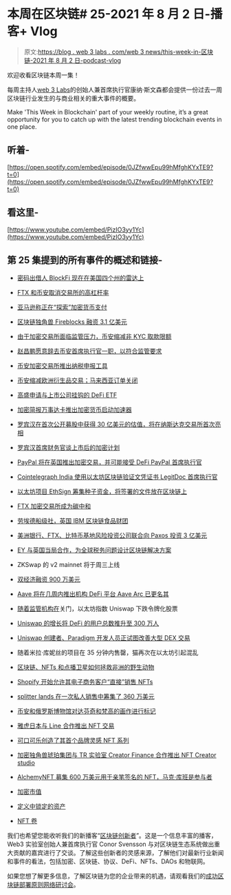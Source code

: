 # 本周在区块链# 25-2021 年 8 月 2 日-播客+ Vlog

> 原文:[https://blog . web 3 labs . com/web 3 news/this-week-in-区块链-2021 年 8 月 2 日-podcast-vlog](https://blog.web3labs.com/web3news/this-week-in-blockchain-2nd-august-2021-podcast-vlog)

欢迎收看区块链本周一集！

每周主持人[](https://twitter.com/conors10%E2%80%8B%E2%80%8B)[web 3 Labs](https://www.web3labs.com/)的创始人兼首席执行官康纳·斯文森都会提供一份过去一周区块链行业发生的与商业相关的重大事件的概要。

Make 'This Week in Blockchain' part of your weekly routine, it’s a great opportunity for you to catch up with the latest trending blockchain events in one place.

## 听着-

[https://open.spotify.com/embed/episode/0JZfwwEpu99hMfghKYxTE9?t=0](https://open.spotify.com/embed/episode/0JZfwwEpu99hMfghKYxTE9?t=0)

## 看这里-

[https://www.youtube.com/embed/PizIO3yy1Yc](https://www.youtube.com/embed/PizIO3yy1Yc)

## 第 25 集提到的所有事件的概述和链接-

*   [密码出借人 BlockFi 现在在美国四个州的雷达上](https://coinjournal.net/news/crypto-lender-blockfi-now-on-the-radar-of-four-us-states)

*   [FTX 和币安取消交易所的高杠杆率](https://decrypt.co/76858/ftx-and-binance-remove-high-leverage-from-exchanges)

*   [亚马逊称正在“探索”加密货币支付](https://decrypt.co/76776/amazon-says-exploring-cryptocurrency-payments)

*   [区块链独角兽 Fireblocks 融资 3.1 亿美元](https://cointelegraph.com/news/blockchain-unicorn-fireblocks-raises-310m)

*   [由于加密交易所面临监管压力，币安缩减非 KYC 取款限额](https://www.theblockcrypto.com/linked/112664/binance-shrinks-non-kyc-withdrawal-limits-as-crypto-exchanges-face-regulatory-pressure)

*   [赵昌鹏愿意辞去币安首席执行官一职，以符合监管要求](https://www.coinspeaker.com/changpeng-zhao-stepping-down/)

*   [币安加密交易所推出纳税申报工具](https://decrypt.co/77032/crypto-exchange-binance-launches-tax-reporting-tool)

*   [币安缩减欧洲衍生品交易；马来西亚订单关闭](https://www.coindesk.com/binance-to-wind-down-derivatives-in-europe-while-malaysia-issues-reprimand)

*   [高盛申请与上市公司挂钩的 DeFi ETF](https://decrypt.co/76934/goldman-sachs-files-defi-etf-tied-public-companies)

*   [加密简报万事达卡推出加密货币启动加速器](https://cryptobriefing.com/mastercard-launches-startup-accelerator/)

*   [罗宾汉在首次公开募股中获得 30 亿美元的估值，将在纳斯达克交易所首次亮相](https://www.coinspeaker.com/robinhood-32b-valuation-ipo/)

*   [罗宾汉首席财务官谈上市后的加密计划](https://decrypt.co/77112/robinhood-cfo-crypto)

*   [PayPal 将在英国推出加密交易，并可能接受 DeFi PayPal 首席执行官](https://cointelegraph.com/news/paypal-set-to-launch-crypto-trading-in-the-uk-and-may-embrace-defi)

*   [Cointelegraph India 使用以太坊区块链验证文凭证书 LegitDoc 首席执行官](https://cointelegraph.com/news/india-to-use-ethereum-blockchain-to-verify-diploma-certificates)

*   [以太坊项目 EthSign 筹集种子资金，将签署的文件放在区块链上](https://www.theblockcrypto.com/post/112449/ethereum-based-project-ethsign-raises-seed-funding-to-put-signed-documents-on-the-blockchain)

*   [FTX 加密交易所成为碳中和](https://coinjournal.net/news/ftx-spends-1m-on-carbon-offsets-and-becomes-carbon-neutral/)

*   [劳埃德船级社，英国 IBM 区块链食品财团](https://www.ledgerinsights.com/lloyds-register-ibm-in-uk-blockchain-food-traceability-consortium/)

*   [美洲银行、FTX、比特币基地风险投资公司联合向 Paxos 投资 3 亿美元](https://decrypt.co/77080/bank-of-america-ftx-and-coinbase-ventures-join-300m-investment-in-paxos)

*   [EY 与英国当局合作，为全球税务问题设计区块链解决方案](https://www.coinspeaker.com/ey-uk-blockchain-solution-tax/)

*   ZKSwap 的 v2 mainnet 将于周三上线

*   [双经济融资 900 万美元](https://coinjournal.net/news/multichain-relayer-protocol-biconomy-raises-9-million)

*   [Aave 将在几周内推出机构 DeFi 平台 Aave Arc 已更名其](https://www.theblockcrypto.com/linked/112475/aave-to-launch-institutional-defi-platform-aave-arc-within-weeks)

*   [随着监管机构在](https://decrypt.co/76793/ethrereum-dex-uniswap-drops-tokenized-stocks-as-regulators-close-in)关门，以太坊指数 Uniswap 下跌令牌化股票

*   [Uniswap 的增长将 DeFi 的用户总数推升至 300 万人](https://decrypt.co/76963/uniswaps-growth-pushes-defi-3-million-total-users)

*   [Uniswap 创建者、Paradigm 开发人员正试图改善大型 DEX 交易](https://www.theblockcrypto.com/post/112820/uniswap-creator-paradigm-devs-are-building-a-way-to-improve-large-ethereum-trades-in-defi)

*   随着米拉·库妮丝的项目在 35 分钟内售罄，猫再次在以太坊引起混乱

*   [区块链、NFTs 和点播卫星如何拯救非洲的野生动物](https://cryptoslate.com/blockchain-nfts-and-on-demand-satellites-are-saving-africas-wildlife/)

*   [Shopify 开始允许其电子商务客户“直接”销售 NFTs](https://www.theblockcrypto.com/linked/112539/shopify-nft-e-commerce-customers)

*   [splitter lands 在一次私人销售中筹集了 360 万美元](https://www.theblockcrypto.com/linked/112621/popular-nft-game-splinterlands-raises-3-6-million-from-animoca-brands-and-others)

*   [币安和俄罗斯博物馆对达芬奇和梵高的画作进行标记](https://www.coinspeaker.com/binance-museum-tokenize-paintings/)

*   [雅虎日本与 Line 合作推出 NFT 交易](https://cointelegraph.com/news/yahoo-japan-works-with-line-to-launch-nft-trading)

*   [可口可乐创造了其首个品牌灵感 NFT 系列](https://www.theblockcrypto.com/post/112779/coca-cola-creates-its-first-collection-of-brand-inspired-nfts)

*   [加密独角兽琥珀集团与 TR 实验室 Creator Finance 合作推出 NFT Creator studio](https://cointelegraph.com/news/crypto-unicorn-amber-group-launches-nft-creator-studio-with-tr-lab)

*   [AlchemyNFT 募集 600 万美元用于亲笔签名的 NFT，马克·库班是参与者](https://www.coindesk.com/alchemynft-raises-6m-for-autographed-nfts-with-cuban-as-participant)

*   [加密市值](https://coinmarketcap.com/charts/) 
*   [定义中锁定的资产](https://defipulse.com/)
*   [NFT 卷](https://nonfungible.com/market/history)

我们也希望您能收听我们的新播客“[区块链创新者](https://podcast.web3labs.com/)”。这是一个信息丰富的播客，Web3 实验室创始人兼首席执行官 Conor Svensson 与对区块链生态系统做出重大贡献的嘉宾进行了交谈。了解这些创新者的灵感来源，了解他们对最新行业新闻和事件的看法，包括加密、区块链、协议、DeFi、NFTs、DAOs 和物联网。

如果您想了解更多信息，了解区块链为您的企业带来的机遇，请观看我们的[成功区块链部署原则网络研讨会](https://www.web3labs.com/principles-webinar)。